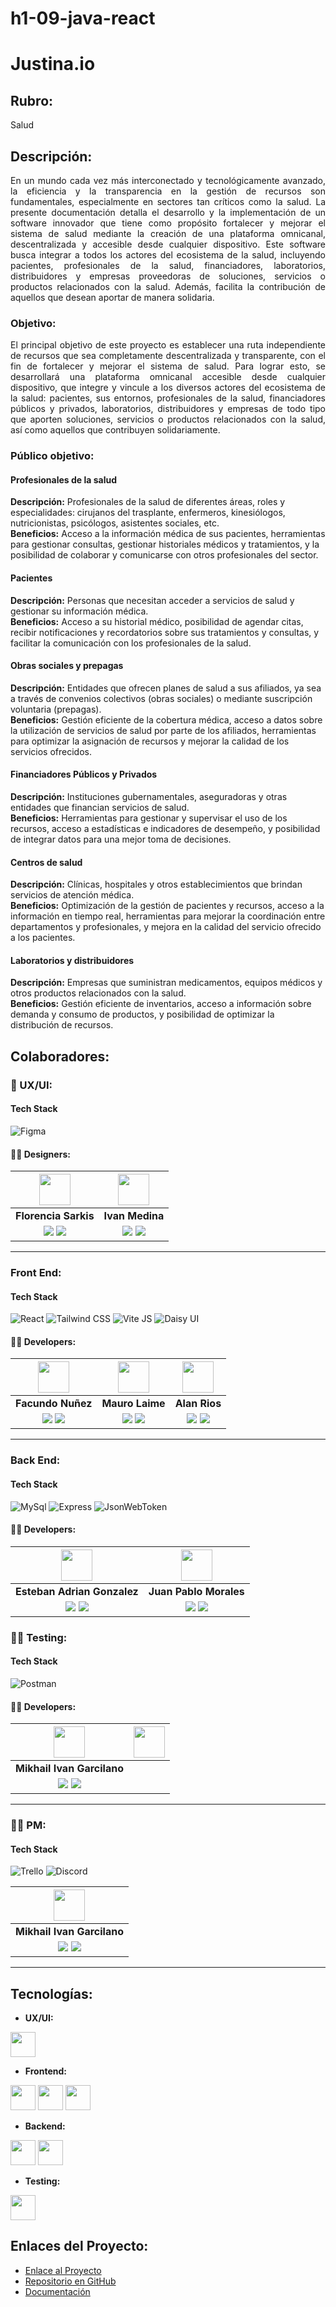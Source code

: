 # h1-09-java-react

# Justina.io

## Rubro:
Salud

## Descripción:
<div align="justify">
En un mundo cada vez más interconectado y tecnológicamente avanzado, la eficiencia y la transparencia en la gestión de recursos son fundamentales, especialmente en sectores tan críticos como la salud. La presente documentación detalla el desarrollo y la implementación de un software innovador que tiene como propósito fortalecer y mejorar el sistema de salud mediante la creación de una plataforma omnicanal, descentralizada y accesible desde cualquier dispositivo. Este software busca integrar a todos los actores del ecosistema de la salud, incluyendo pacientes, profesionales de la salud, financiadores, laboratorios, distribuidores y empresas proveedoras de soluciones, servicios o productos relacionados con la salud. Además, facilita la contribución de aquellos que desean aportar de manera solidaria.
</div>

### Objetivo:
<div align="justify">
El principal objetivo de este proyecto es establecer una ruta independiente de recursos que sea completamente descentralizada y transparente, con el fin de fortalecer y mejorar el sistema de salud. Para lograr esto, se desarrollará una plataforma omnicanal accesible desde cualquier dispositivo, que integre y vincule a los diversos actores del ecosistema de la salud: pacientes, sus entornos, profesionales de la salud, financiadores públicos y privados, laboratorios, distribuidores y empresas de todo tipo que aporten soluciones, servicios o productos relacionados con la salud, así como aquellos que contribuyen solidariamente.
</div>

### Público objetivo:

#### Profesionales de la salud
**Descripción:** Profesionales de la salud de diferentes áreas, roles y especialidades: cirujanos del trasplante, enfermeros, kinesiólogos, nutricionistas, psicólogos, asistentes sociales, etc.  
**Beneficios:** Acceso a la información médica de sus pacientes, herramientas para gestionar consultas, gestionar historiales médicos y tratamientos, y la posibilidad de colaborar y comunicarse con otros profesionales del sector.

#### Pacientes
**Descripción:** Personas que necesitan acceder a servicios de salud y gestionar su información médica.  
**Beneficios:** Acceso a su historial médico, posibilidad de agendar citas, recibir notificaciones y recordatorios sobre sus tratamientos y consultas, y facilitar la comunicación con los profesionales de la salud.

#### Obras sociales y prepagas
**Descripción:** Entidades que ofrecen planes de salud a sus afiliados, ya sea a través de convenios colectivos (obras sociales) o mediante suscripción voluntaria (prepagas).  
**Beneficios:** Gestión eficiente de la cobertura médica, acceso a datos sobre la utilización de servicios de salud por parte de los afiliados, herramientas para optimizar la asignación de recursos y mejorar la calidad de los servicios ofrecidos.

#### Financiadores Públicos y Privados
**Descripción:** Instituciones gubernamentales, aseguradoras y otras entidades que financian servicios de salud.  
**Beneficios:** Herramientas para gestionar y supervisar el uso de los recursos, acceso a estadísticas e indicadores de desempeño, y posibilidad de integrar datos para una mejor toma de decisiones.

#### Centros de salud
**Descripción:** Clínicas, hospitales y otros establecimientos que brindan servicios de atención médica.  
**Beneficios:** Optimización de la gestión de pacientes y recursos, acceso a la información en tiempo real, herramientas para mejorar la coordinación entre departamentos y profesionales, y mejora en la calidad del servicio ofrecido a los pacientes.

#### Laboratorios y distribuidores
**Descripción:** Empresas que suministran medicamentos, equipos médicos y otros productos relacionados con la salud.  
**Beneficios:** Gestión eficiente de inventarios, acceso a información sobre demanda y consumo de productos, y posibilidad de optimizar la distribución de recursos.

## Colaboradores:

### 🎨 UX/UI:

#### Tech Stack
![Figma](https://img.shields.io/badge/Figma-F24E1E?style=for-the-badge&logo=Figma&logoColor=white)

#### 🧑‍💻 Designers:

| <img src="https://www.nicepng.com/png/full/128-1280406_user-icon-png.png" width=50> | <img src="https://www.nicepng.com/png/full/128-1280406_user-icon-png.png" width=50> |
|:-:|:-:|
| **Florencia Sarkis** | **Ivan Medina** |
|<a href="#"><img src="https://img.shields.io/badge/github-%23121011.svg?&style=for-the-badge&logo=github&logoColor=white"/></a> <a href="https://www.linkedin.com/in/florsarkis/?utm_source=share&utm_campaign=share_via&utm_content=profile&utm_medium=ios_app"><img src="https://img.shields.io/badge/linkedin%20-%230077B5.svg?&style=for-the-badge&logo=linkedin&logoColor=white"/></a> | <a href="https://github.com/IvanlmedI"><img src="https://img.shields.io/badge/github-%23121011.svg?&style=for-the-badge&logo=github&logoColor=white"/></a> <a href="https://www.linkedin.com/in/ivan-l-medina/"><img src="https://img.shields.io/badge/linkedin%20-%230077B5.svg?&style=for-the-badge&logo=linkedin&logoColor=white"/></a> |


<hr/>
 
### Front End:

#### Tech Stack

![React](https://img.shields.io/badge/React-60dafa?style=for-the-badge&logo=React&logoColor=white)
![Tailwind CSS](https://img.shields.io/badge/Tailwind_css-1badba?style=for-the-badge&logo=Tailwindcss&logoColor=white)
![Vite JS](https://img.shields.io/badge/Vite_js-9c5dff?style=for-the-badge&logo=Vite&logoColor=white)
![Daisy UI](https://img.shields.io/badge/daisy_UI-21d2a8?style=for-the-badge&logo=daisyUI&logoColor=white)

#### 🧑‍💻 Developers:

| <img src="https://www.nicepng.com/png/full/128-1280406_user-icon-png.png" width=50>| <img src="https://www.nicepng.com/png/full/128-1280406_user-icon-png.png" width=50>| <img src="https://www.nicepng.com/png/full/128-1280406_user-icon-png.png" width=50>|
|:-:|:-:|:-:|
| **Facundo Nuñez**| **Mauro Laime**| **Alan Rios** |
| <a href="https://github.com/facu1391"><img src="https://img.shields.io/badge/github-%23121011.svg?&style=for-the-badge&logo=github&logoColor=white"/></a> <a href="https://www.linkedin.com/in/facundo-nu%C3%B1ez-380b9b234/"><img src="https://img.shields.io/badge/linkedin%20-%230077B5.svg?&style=for-the-badge&logo=linkedin&logoColor=white"/></a> | <a href="https://github.com/mauro-l"><img src="https://img.shields.io/badge/github-%23121011.svg?&style=for-the-badge&logo=github&logoColor=white"/></a> <a href="https://www.linkedin.com/in/mauro-laime/"><img src="https://img.shields.io/badge/linkedin%20-%230077B5.svg?&style=for-the-badge&logo=linkedin&logoColor=white"/></a> | <a href="https://github.com/alanrios21"><img src="https://img.shields.io/badge/github-%23121011.svg?&style=for-the-badge&logo=github&logoColor=white"/></a> <a href="https://www.linkedin.com/in/alan-rios/"><img src="https://img.shields.io/badge/linkedin%20-%230077B5.svg?&style=for-the-badge&logo=linkedin&logoColor=white"/></a> |

<hr/>

### Back End:

#### Tech Stack


![MySql](https://img.shields.io/badge/MySql-4479A1?style=for-the-badge&logo=MySql&logoColor=white)
![Express](https://img.shields.io/badge/Express-000000?style=for-the-badge&logo=Express&logoColor=white)
![JsonWebToken](https://img.shields.io/badge/jsonwebtoken-000000?style=for-the-badge&logo=jsonwebtokens&logoColor=white)

#### 🧑‍💻 Developers:

| <img src="https://www.nicepng.com/png/full/128-1280406_user-icon-png.png" width=50>| <img src="https://www.nicepng.com/png/full/128-1280406_user-icon-png.png" width=50>|
|:-:|:-:|
| **Esteban Adrian Gonzalez** | **Juan Pablo Morales** |
| <a href="https://github.com/Adremess"><img src="https://img.shields.io/badge/github-%23121011.svg?&style=for-the-badge&logo=github&logoColor=white"/></a> <a href="#"><img src="https://img.shields.io/badge/linkedin%20-%230077B5.svg?&style=for-the-badge&logo=linkedin&logoColor=white"/></a> | <a href="https://github.com/Juampi095"><img src="https://img.shields.io/badge/github-%23121011.svg?&style=for-the-badge&logo=github&logoColor=white"/></a> <a href="https://www.linkedin.com/in/juan-pablo-morales-018/"><img src="https://img.shields.io/badge/linkedin%20-%230077B5.svg?&style=for-the-badge&logo=linkedin&logoColor=white"/></a> |

### 🧑‍💻 Testing:

#### Tech Stack

![Postman](https://img.shields.io/badge/Postman-FF6C37?style=for-the-badge&logo=Postman&logoColor=white) 

#### 🧑‍💻 Developers:

| <img src="https://www.nicepng.com/png/full/128-1280406_user-icon-png.png" width=50>| <img src="https://www.nicepng.com/png/full/128-1280406_user-icon-png.png" width=50>|
|:-:|:-:|
| **Mikhail Ivan Garcilano** |
| <a href="https://github.com/MikhailIvanGarcilano"><img src="https://img.shields.io/badge/github-%23121011.svg?&style=for-the-badge&logo=github&logoColor=white"/></a> <a href="https://www.linkedin.com/in/mikhailgarcilano/"><img src="https://img.shields.io/badge/linkedin%20-%230077B5.svg?&style=for-the-badge&logo=linkedin&logoColor=white"/></a> |

<hr/>

### 🧑‍💻 PM:

#### Tech Stack

![Trello](https://img.shields.io/badge/Trello-0080ca?style=for-the-badge&logo=Trello&logoColor=white)
![Discord](https://img.shields.io/badge/Discord-5865f2?style=for-the-badge&logo=Discord&logoColor=white)

| <img src="https://www.nicepng.com/png/full/128-1280406_user-icon-png.png" width=50>|
|:-:|
| **Mikhail Ivan Garcilano**|
| <a href="https://github.com/MikhailIvanGarcilano"><img src="https://img.shields.io/badge/github-%23121011.svg?&style=for-the-badge&logo=github&logoColor=white"/></a> <a href="https://www.linkedin.com/in/mikhailgarcilano/"><img src="https://img.shields.io/badge/linkedin%20-%230077B5.svg?&style=for-the-badge&logo=linkedin&logoColor=white"/></a> |

<hr/>

## Tecnologías:

- **UX/UI:**

<img src="https://upload.wikimedia.org/wikipedia/commons/3/33/Figma-logo.svg" width="40" height="40"/>

- **Frontend:**

<img src="https://cdn.worldvectorlogo.com/logos/react-2.svg" width="40" height="40"/> <img src="https://cdn.worldvectorlogo.com/logos/tailwindcss.svg" width="40" height="40"/> <img src="https://cdn.worldvectorlogo.com/logos/vitejs.svg" width="40" height="40"/>

- **Backend:**

<img src="https://cdn.cdnlogo.com/logos/m/10/mysql.svg" width="40" height="40"/> 
<img src="https://upload.wikimedia.org/wikipedia/commons/6/64/Expressjs.png" width="40" height="40"/>   


- **Testing:**

<img src="https://cdn.worldvectorlogo.com/logos/postman.svg" width="40" height="40"/>

## Enlaces del Proyecto: 
- [Enlace al Proyecto](https://justina-h1-09.netlify.app/)
- [Repositorio en GitHub](https://github.com/No-Country-simulation/h1-09-java-react)
- [Documentación](http://example.com/documentation)
